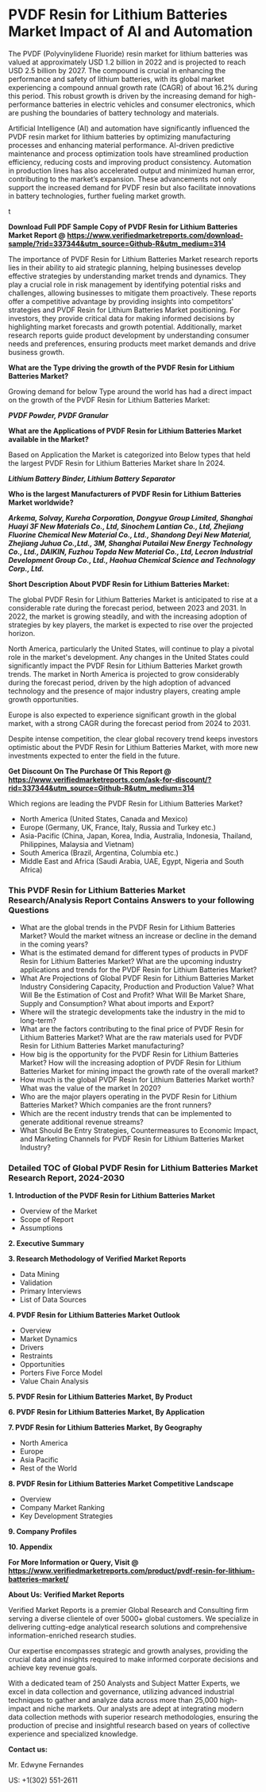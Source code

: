 <meta name="title" content="Global PVDF Resin for Lithium Batteries Market Impact of AI and Automation"><meta name="description" content="The PVDF (Polyvinylidene Fluoride) resin market for lithium batteries was valued at approximately USD 1.2 billion in 2022 and is projected to reach USD 2.5 billion by "><meta name="title" content="PVDF Resin for Lithium Batteries Market Size, Share, Scope, Trends, Growth, Opportunities, Analysis, Forecast"><h1>PVDF Resin for Lithium Batteries Market Impact of AI and Automation</h1><p>The PVDF (Polyvinylidene Fluoride) resin market for lithium batteries was valued at approximately USD 1.2 billion in 2022 and is projected to reach USD 2.5 billion by 2027. The compound is crucial in enhancing the performance and safety of lithium batteries, with its global market experiencing a compound annual growth rate (CAGR) of about 16.2% during this period. This robust growth is driven by the increasing demand for high-performance batteries in electric vehicles and consumer electronics, which are pushing the boundaries of battery technology and materials.</p><p>Artificial Intelligence (AI) and automation have significantly influenced the PVDF resin market for lithium batteries by optimizing manufacturing processes and enhancing material performance. AI-driven predictive maintenance and process optimization tools have streamlined production efficiency, reducing costs and improving product consistency. Automation in production lines has also accelerated output and minimized human error, contributing to the market’s expansion. These advancements not only support the increased demand for PVDF resin but also facilitate innovations in battery technologies, further fueling market growth.</p>t</p><p id="" class=""><strong>Download Full PDF Sample Copy of PVDF Resin for Lithium Batteries Market Report @ <a href="https://www.verifiedmarketreports.com/download-sample/?rid=337344&utm_source=Github-R&utm_medium=314" target="_blank">https://www.verifiedmarketreports.com/download-sample/?rid=337344&utm_source=Github-R&utm_medium=314</a></strong></p><p>The importance of&nbsp;PVDF Resin for Lithium Batteries Market research reports lies in their ability to aid strategic planning, helping businesses develop effective strategies by understanding market trends and dynamics. They play a crucial role in risk management by identifying potential risks and challenges, allowing businesses to mitigate them proactively. These reports offer a competitive advantage by providing insights into competitors' strategies and PVDF Resin for Lithium Batteries Market positioning. For investors, they provide critical data for making informed decisions by highlighting market forecasts and growth potential. Additionally, market research reports guide product development by understanding consumer needs and preferences, ensuring products meet market demands and drive business growth.</p><p><strong>What are the&nbsp;Type driving the growth of the PVDF Resin for Lithium Batteries Market?</strong></p><p id="" class="">Growing demand for below Type around the world has had a direct impact on the growth of the PVDF Resin for Lithium Batteries Market:</p><em><strong>PVDF Powder, PVDF Granular</strong></em></p><strong>What are the&nbsp;Applications&nbsp;of PVDF Resin for Lithium Batteries Market available in the Market?</strong></p><p id="" class="">Based on Application the Market is categorized into Below types that held the largest PVDF Resin for Lithium Batteries Market share In 2024.</p><em><strong>Lithium Battery Binder, Lithium Battery Separator</strong></em></p><strong>Who is the largest Manufacturers of PVDF Resin for Lithium Batteries Market worldwide?</strong></p><p><em><strong>Arkema, Solvay, Kureha Corporation, Dongyue Group Limited, Shanghai Huayi 3F New Materials Co., Ltd, Sinochem Lantian Co., Ltd, Zhejiang Fluorine Chemical New Material Co., Ltd., Shandong Deyi New Material, Zhejiang Juhua Co.,Ltd., 3M, Shanghai Putailai New Energy Technology Co., Ltd., DAIKIN, Fuzhou Topda New Material Co., Ltd, Lecron Industrial Development Group Co., Ltd., Haohua Chemical Science and Technology Corp., Ltd.</strong></em></p><p id="" class=""><strong>Short Description About PVDF Resin for Lithium Batteries Market:</strong></p><p>The global PVDF Resin for Lithium Batteries Market is anticipated to rise at a considerable rate during the forecast period, between 2023 and 2031. In 2022, the market is growing steadily, and with the increasing adoption of strategies by key players, the market is expected to rise over the projected horizon.</p><p>North America, particularly the United States, will continue to play a pivotal role in the market's development. Any changes in the United States could significantly impact the PVDF Resin for Lithium Batteries Market growth trends. The market in North America is projected to grow considerably during the forecast period, driven by the high adoption of advanced technology and the presence of major industry players, creating ample growth opportunities.</p><p>Europe is also expected to experience significant growth in the global market, with a strong CAGR during the forecast period from 2024 to 2031.</p><p>Despite intense competition, the clear global recovery trend keeps investors optimistic about the PVDF Resin for Lithium Batteries Market, with more new investments expected to enter the field in the future.</p><p id="" class=""><strong>Get Discount On The Purchase Of This Report @ <a href="https://www.verifiedmarketreports.com/ask-for-discount/?rid=337344&utm_source=Github-R&utm_medium=314" target="_blank">https://www.verifiedmarketreports.com/ask-for-discount/?rid=337344&utm_source=Github-R&utm_medium=314</a></strong></p>Which regions are leading the PVDF Resin for Lithium Batteries Market?</p><ul><li>North America (United States, Canada and Mexico)</li><li>Europe (Germany, UK, France, Italy, Russia and Turkey etc.)</li><li>Asia-Pacific (China, Japan, Korea, India, Australia, Indonesia, Thailand, Philippines, Malaysia and Vietnam)</li><li>South America (Brazil, Argentina, Columbia etc.)</li><li>Middle East and Africa (Saudi Arabia, UAE, Egypt, Nigeria and South Africa)</li></ul><h3 id="" class="">This PVDF Resin for Lithium Batteries Market Research/Analysis Report Contains Answers to your following Questions</h3><ul><li>What are the global trends in the PVDF Resin for Lithium Batteries Market? Would the market witness an increase or decline in the demand in the coming years?</li><li>What is the estimated demand for different types of products in PVDF Resin for Lithium Batteries Market? What are the upcoming industry applications and trends for the PVDF Resin for Lithium Batteries Market?</li><li>What Are Projections of Global PVDF Resin for Lithium Batteries Market Industry Considering Capacity, Production and Production Value? What Will Be the Estimation of Cost and Profit? What Will Be Market Share, Supply and Consumption? What about imports and Export?</li><li>Where will the strategic developments take the industry in the mid to long-term?</li><li>What are the factors contributing to the final price of PVDF Resin for Lithium Batteries Market? What are the raw materials used for PVDF Resin for Lithium Batteries Market manufacturing?</li><li>How big is the opportunity for the PVDF Resin for Lithium Batteries Market? How will the increasing adoption of PVDF Resin for Lithium Batteries Market for mining impact the growth rate of the overall market?</li><li>How much is the global PVDF Resin for Lithium Batteries Market worth? What was the value of the market In 2020?</li><li>Who are the major players operating in the PVDF Resin for Lithium Batteries Market? Which companies are the front runners?</li><li>Which are the recent industry trends that can be implemented to generate additional revenue streams?</li><li>What Should Be Entry Strategies, Countermeasures to Economic Impact, and Marketing Channels for PVDF Resin for Lithium Batteries Market Industry?</li></ul><h3 id="" class="">Detailed TOC of Global PVDF Resin for Lithium Batteries Market Research Report, 2024-2030</h3><p id="" class=""><strong>1. Introduction of the PVDF Resin for Lithium Batteries Market</strong></p><ul><li>Overview of the Market</li><li>Scope of Report</li><li>Assumptions</li></ul><p id="" class=""><strong>2. Executive Summary</strong></p><p id="" class=""><strong>3. Research Methodology of Verified Market Reports</strong></p><ul><li>Data Mining</li><li>Validation</li><li>Primary Interviews</li><li>List of Data Sources</li></ul><p id="" class=""><strong>4. PVDF Resin for Lithium Batteries Market Outlook</strong></p><ul><li>Overview</li><li>Market Dynamics</li><li>Drivers</li><li>Restraints</li><li>Opportunities</li><li>Porters Five Force Model</li><li>Value Chain Analysis</li></ul><p id="" class=""><strong>5. PVDF Resin for Lithium Batteries Market, By Product</strong></p><p id="" class=""><strong>6. PVDF Resin for Lithium Batteries Market, By Application</strong></p><p id="" class=""><strong>7. PVDF Resin for Lithium Batteries Market, By Geography</strong></p><ul><li>North America</li><li>Europe</li><li>Asia Pacific</li><li>Rest of the World</li></ul><p id="" class=""><strong>8. PVDF Resin for Lithium Batteries Market Competitive Landscape</strong></p><ul><li>Overview</li><li>Company Market Ranking</li><li>Key Development Strategies</li></ul><p id="" class=""><strong>9. Company Profiles</strong></p><p id="" class=""><strong>10. Appendix</strong></p><p id="" class=""><strong>For More Information or Query, Visit @ <a href="https://www.verifiedmarketreports.com/product/pvdf-resin-for-lithium-batteries-market/" target="_blank">https://www.verifiedmarketreports.com/product/pvdf-resin-for-lithium-batteries-market/</a></strong></p><p id="" class=""><strong>About Us: Verified Market Reports</strong></p><p id="" class="">Verified Market Reports is a premier Global Research and Consulting firm serving a diverse clientele of over 5000+ global customers. We specialize in delivering cutting-edge analytical research solutions and comprehensive information-enriched research studies.</p><p id="" class="">Our expertise encompasses strategic and growth analyses, providing the crucial data and insights required to make informed corporate decisions and achieve key revenue goals.</p><p id="" class="">With a dedicated team of 250 Analysts and Subject Matter Experts, we excel in data collection and governance, utilizing advanced industrial techniques to gather and analyze data across more than 25,000 high-impact and niche markets. Our analysts are adept at integrating modern data collection methods with superior research methodologies, ensuring the production of precise and insightful research based on years of collective experience and specialized knowledge.</p><p id="" class=""><strong>Contact us:</strong></p><p id="" class="">Mr. Edwyne Fernandes</p><p id="" class="">US: +1(302) 551-2611</p>